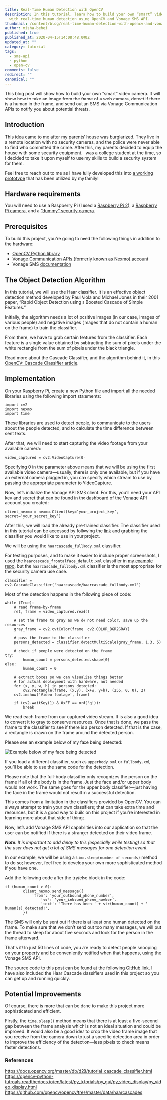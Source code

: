 ```yaml
---
title: Real-Time Human Detection with OpenCV
description: In this tutorial, learn how to build your own “smart” video camera
  with real-time human detection using OpenCV and Vonage SMS API.
thumbnail: /content/blog/real-time-human-detection-with-opencv-and-vonage-sms-api-dr/Blog_Human-Detection_1200x600.png
author: misha-behei
published: true
published_at: 2020-04-15T14:08:48.000Z
updated_at: ""
category: tutorial
tags:
  - sms-api
  - python
  - open-cv
comments: false
redirect: ""
canonical: ""
---
```

This blog post will show how to build your own “smart” video camera. It will show how to take an image from the frame of a web camera, detect if there is a human in the frame, and send out an SMS via Vonage Communication APIs to notify you about potential threats.

## Introduction

This idea came to me after my parents' house was burglarized. They live in a remote location with no security cameras, and the police were never able to find who committed the crime. After this, my parents decided to equip the house with some security equipment. I was a college student at the time, so I decided to take it upon myself to use my skills to build a security system for them.

Feel free to reach out to me as I have fully developed this into [a working prototype](https://github.com/behei/opencv_sms) that has been utilized by my family! 

## Hardware requirements

You will need to use a Raspberry Pi (I used a [Raspberry Pi 2](https://www.raspberrypi.org/products/raspberry-pi-2-model-b/)), a [Raspberry Pi camera](https://www.raspberrypi.org/products/camera-module-v2/), and a [“dummy” security camera](https://www.amazon.com/WALI-Security-Camera-Flashing-SDW-2/dp/B075JR53K5/ref=sr_1_7?crid=3GGNV7QL0DSHA&dchild=1&keywords=dummy+security+camera&qid=1585421371&sprefix=dummy+securi%2Caps%2C204&sr=8-7).

## Prerequisites

To build this project, you’re going to need the following things in addition to the hardware:

* [OpenCV Python library](https://pypi.org/project/opencv-python/)
* [Vonage Communication APIs (formerly known as Nexmo) account](https://dashboard.nexmo.com/sign-up?utm_source=DEV_REL&utm_medium=github&utm_campaign=https://github.com/behei/opencv_sms)
* Vonage SMS [documentation](https://developer.nexmo.com/messaging/sms/overview)

<sign-up></sign-up>

## The Object Detection Algorithm

In this tutorial, we will use the Haar classifier. It is an effective object detection method developed by Paul Viola and Michael Jones in their 2001 paper, “Rapid Object Detection using a Boosted Cascade of Simple Features.”

Initially, the algorithm needs a lot of positive images (in our case, images of various people) and negative images (images that do not contain a human on the frame) to train the classifier.

From there, we have to grab certain features from the classifier. Each feature is a single value obtained by subtracting the sum of pixels under the white rectangle from the sum of pixels under the black triangle.

Read more about the Cascade Classifier, and the algorithm behind it, in this [OpenCV: Cascade Classifier article](https://docs.opencv.org/3.4/db/d28/tutorial_cascade_classifier.html). 

## Implementation

On your Raspberry Pi, create a new Python file and import all the needed libraries using the following import statements:

```
import cv2
import nexmo
import time
```

These libraries are used to detect people, to communicate to the users about the people detected, and to calculate the time difference between sent texts.

After that, we will need to start capturing the video footage from your available camera:

```
video_captured = cv2.VideoCapture(0)
```

Specifying 0 in the parameter above means that we will be using the first available video camera—usually, there is only one available, but if you have an external camera plugged in, you can specify which stream to use by passing the appropriate parameter to VideoCapture. 

Now, let’s initialize the Vonage API SMS client. For this, you’ll need your API key and secret that can be found in the dashboard of the Vonage API account you created:

```
client_nexmo = nexmo.Client(key=’your_project_key’, secret=’your_secret_key’)
```

After this, we will load the already pre-trained classifier. The classifier used in this tutorial can be accessed by following the [link](https://github.com/opencv/opencv/tree/master/data/haarcascades) and grabbing the classifier you would like to use in your project.

We will be using the `haarcascade_fullbody.xml` classifier.

For testing purposes, and to make it easier to include proper screenshots, I used the `haarcascade_frontalface_default.xml` classifier in [my example repo](https://github.com/behei/opencv_sms), but the `haarcascade_fullbody.xml` classifier is the most appropriate for the security camera use case. 

```
classifier = cv2.CascadeClassifier('haarcascade/haarcascade_fullbody.xml')
```

Most of the detection happens in the following piece of code: 

```
while (True):
    # read frame-by-frame
    ret, frame = video_captured.read()

    # set the frame to gray as we do not need color, save up the resources
    gray_frame = cv2.cvtColor(frame, cv2.COLOR_BGR2GRAY)

    # pass the frame to the classifier
    persons_detected = classifier.detectMultiScale(gray_frame, 1.3, 5)

    # check if people were detected on the frame
try:
        human_count = persons_detected.shape[0]
else:
        human_count = 0
    
    # extract boxes so we can visualize things better
    # for actual deployment with hardware, not needed
    for (x, y, w, h) in persons_detected:
        cv2.rectangle(frame, (x,y), (x+w, y+h), (255, 0, 0), 2)    
    cv2.imshow('Video footage', frame)

    if (cv2.waitKey(1) & 0xFF == ord('q')):
        break
```

We read each frame from our captured video stream. It is also a good idea to convert it to gray to conserve resources. Once that is done, we pass the frame to the classifier to see if there is a person detected. If that is the case, a rectangle is drawn on the frame around the detected person.

Please see an example below of my face being detected: 

![Example below of my face being detected](/content/blog/real-time-human-detection-with-opencv-and-vonage-sms-api/pasted-image-0.png "Example below of my face being detected")

If you load a different classifier, such as `upperbody.xml` or `fullbody.xm`l, you’ll be able to use the same code for the detection. 

Please note that the full-body classifier only recognizes the person on the frame if all of the body is in the frame. Just the face and/or upper body would not work. The same goes for the upper body classifier—just having the face in the frame would not result in a successful detection.

This comes from a limitation in the classifiers provided by OpenCV. You can always attempt to train your own classifiers; that can take extra time and resources, but it is a good way to build on this project if you’re interested in learning more about that side of things. 

Now, let’s add Vonage SMS API capabilities into our application so that the user can be notified if there is a stranger detected on their video frame.

***Note**: It is important to add delay to this (especially while testing) so that the user does not get a lot of SMS messages for one detection event.*

In our example, we will be using a `time.sleep(number of seconds)` method to do so; however, feel free to develop your own more sophisticated method if you have one. 

Add the following code after the try/else block in the code:

```
if (human_count > 0):
        client_nexmo.send_message({
            'from': ‘your_outbound_phone_number’,
                'to': ‘your_inbound_phone_number’,
                'text': 'There has been ' + str(human_count) + ' human(s) detected!',
        })
```

The SMS will only be sent out if there is at least one human detected on the frame. 
To make sure that we don’t send out too many messages, we will put the thread to sleep for about five seconds and look for the person in the frame afterward. 

That's it! In just 50 lines of code, you are ready to detect people snooping on your property and be conveniently notified when that happens, using the Vonage SMS API.

The source code to this post can be found at the following [GitHub link](https://github.com/behei/opencv_sms). I have also included the Haar Cascade classifiers used in this project so you can get up and running quickly.

## Potential Improvements

Of course, there is more that can be done to make this project more sophisticated and efficient.

Firstly, the `time.sleep()` method means that there is at least a five-second gap between the frame analysis which is not an ideal situation and could be improved. It would also be a good idea to crop the video frame image that you receive from the camera down to just a specific detection area in order to improve the efficiency of the detection—less pixels to check means faster detections. 

### References

<https://docs.opencv.org/master/db/d28/tutorial_cascade_classifier.html>
<https://opencv-python-tutroals.readthedocs.io/en/latest/py_tutorials/py_gui/py_video_display/py_video_display.html>
<https://github.com/opencv/opencv/tree/master/data/haarcascades>